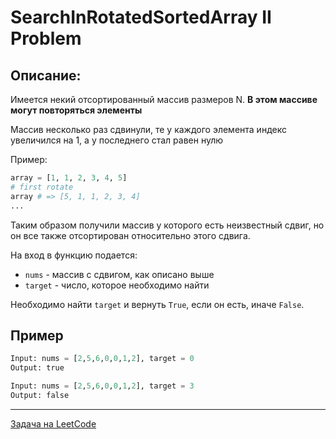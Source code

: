 # SearchInRotatedSortedArray II Problem

## Описание:
Имеется некий отсортированный массив размеров N. **В этом массиве могут повторяться элементы**

Массив несколько раз сдвинули, те у каждого элемента индекс увеличился на 1, а у последнего стал равен нулю

Пример:
```python
array = [1, 1, 2, 3, 4, 5]
# first rotate
array # => [5, 1, 1, 2, 3, 4]
...
```
Таким образом получили массив у которого есть неизвестный сдвиг, но он все также отсортирован относительно этого сдвига.

На вход в функцию подается:
-  `nums` - массив с сдвигом, как описано выше
- `target` - число, которое необходимо найти

Необходимо найти `target` и вернуть `True`, если он есть, иначе `False`.

## Пример
```python
Input: nums = [2,5,6,0,0,1,2], target = 0
Output: true
```

```python
Input: nums = [2,5,6,0,0,1,2], target = 3
Output: false
```

---
<a href="https://leetcode.com/problems/search-in-rotated-sorted-array-ii/">Задача на LeetCode</a>
